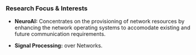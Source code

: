 ### Research Focus & Interests

* **NeuroAI:**
    Concentrates on the provisioning of network resources by enhancing
    the network operating systems to accomodate existing and future
    communication requirements.

* **Signal Processing:** over Networks.

